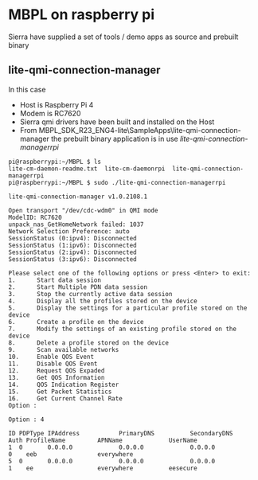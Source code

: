 # MBPL on raspberry pi

Sierra have supplied a set of tools / demo apps as source and prebuilt binary


## lite-qmi-connection-manager

In this case

* Host is Raspberry Pi 4
* Modem is RC7620
* Sierra qmi drivers have been built and installed on the Host
* From MBPL_SDK_R23_ENG4-lite\SampleApps\lite-qmi-connection-manager the prebuilt binary application is in use *lite-qmi-connection-managerrpi*

```
pi@raspberrypi:~/MBPL $ ls
lite-cm-daemon-readme.txt  lite-cm-daemonrpi  lite-qmi-connection-managerrpi
pi@raspberrypi:~/MBPL $ sudo ./lite-qmi-connection-managerrpi

lite-qmi-connection-manager v1.0.2108.1

Open transport "/dev/cdc-wdm0" in QMI mode
ModelID: RC7620
unpack_nas_GetHomeNetwork failed: 1037
Network Selection Preference: auto
SessionStatus (0:ipv4): Disconnected
SessionStatus (1:ipv6): Disconnected
SessionStatus (2:ipv4): Disconnected
SessionStatus (3:ipv6): Disconnected

Please select one of the following options or press <Enter> to exit:
1.      Start data session
2.      Start Multiple PDN data session
3.      Stop the currently active data session
4.      Display all the profiles stored on the device
5.      Display the settings for a particular profile stored on the device
6.      Create a profile on the device
7.      Modify the settings of an existing profile stored on the device
8.      Delete a profile stored on the device
9.      Scan available networks
10.     Enable QOS Event
11.     Disable QOS Event
12.     Request QOS Expaded
13.     Get QOS Information
14.     QOS Indication Register
15.     Get Packet Statistics
16.     Get Current Channel Rate
Option :
```

```
Option : 4

ID PDPType IPAddress           PrimaryDNS          SecondaryDNS        Auth ProfileName         APNName             UserName
1  0       0.0.0.0             0.0.0.0             0.0.0.0             0    eeb                 everywhere
5  0       0.0.0.0             0.0.0.0             0.0.0.0             1    ee                  everywhere          eesecure
```

